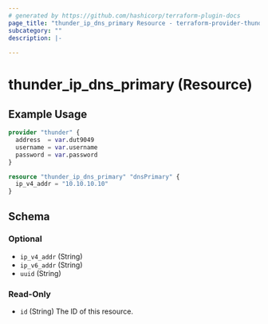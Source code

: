 ```yaml
---
# generated by https://github.com/hashicorp/terraform-plugin-docs
page_title: "thunder_ip_dns_primary Resource - terraform-provider-thunder"
subcategory: ""
description: |-
  
---
```


# thunder_ip_dns_primary (Resource)



## Example Usage

```terraform
provider "thunder" {
  address  = var.dut9049
  username = var.username
  password = var.password
}

resource "thunder_ip_dns_primary" "dnsPrimary" {
  ip_v4_addr = "10.10.10.10"
}
```

<!-- schema generated by tfplugindocs -->
## Schema

### Optional

- `ip_v4_addr` (String)
- `ip_v6_addr` (String)
- `uuid` (String)

### Read-Only

- `id` (String) The ID of this resource.


